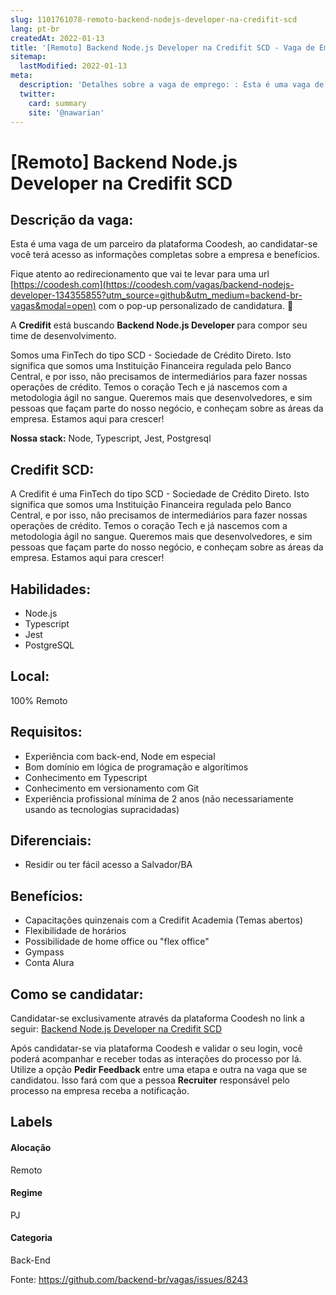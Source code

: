 ```yaml
---
slug: 1101761078-remoto-backend-nodejs-developer-na-credifit-scd
lang: pt-br
createdAt: 2022-01-13
title: '[Remoto] Backend Node.js Developer na Credifit SCD - Vaga de Emprego'
sitemap:
  lastModified: 2022-01-13
meta:
  description: 'Detalhes sobre a vaga de emprego: : Esta é uma vaga de um parceiro da plataforma Coodesh, ao candidatar-se você terá acesso as informações completas sobre a empresa e benefícios.  Fique atento ao redirecionamento que vai te levar para uma url [https://coodesh.com](https://coodesh.com/vagas/backend-nodejs-developer-134355855?utm_source=github&utm_medium=backend-br-vagas&modal=open) com o pop-up personalizado de candidatura. 👋 <p>A <strong>Credifit</strong> está buscando <strong>Backend Node.js Developer </strong>para compor seu time de desenvolvimento.</p> <p>Somos uma FinTech do tipo SCD - Sociedade de Crédito Direto. Isto significa que somos uma Instituição Financeira regulada pelo Banco Central, e por isso, não precisamos de intermediários para fazer nossas operações de crédito. Temos o coração Tech e já nascemos com a metodologia ágil no sangue. Queremos mais que desenvolvedores, e sim pessoas que façam parte do nosso negócio, e conheçam sobre as áreas da empresa. Estamos aqui para crescer!</p> <p><strong>Nossa stack:</strong> Node, Typescript, Jest, Postgresql</p>'
  twitter:
    card: summary
    site: '@nawarian'
---
```


# [Remoto] Backend Node.js Developer na Credifit SCD

## Descrição da vaga: 
Esta é uma vaga de um parceiro da plataforma Coodesh, ao candidatar-se você terá acesso as informações completas sobre a empresa e benefícios.


Fique atento ao redirecionamento que vai te levar para uma url [https://coodesh.com](https://coodesh.com/vagas/backend-nodejs-developer-134355855?utm_source=github&utm_medium=backend-br-vagas&modal=open) com o pop-up personalizado de candidatura. 👋
<p>A <strong>Credifit</strong> está buscando <strong>Backend Node.js Developer </strong>para compor seu time de desenvolvimento.</p>
<p>Somos uma FinTech do tipo SCD - Sociedade de Crédito Direto. Isto significa que somos uma Instituição Financeira regulada pelo Banco Central, e por isso, não precisamos de intermediários para fazer nossas operações de crédito. Temos o coração Tech e já nascemos com a metodologia ágil no sangue. Queremos mais que desenvolvedores, e sim pessoas que façam parte do nosso negócio, e conheçam sobre as áreas da empresa. Estamos aqui para crescer!</p>
<p><strong>Nossa stack:</strong> Node, Typescript, Jest, Postgresql</p>

## Credifit SCD: 
 <p>A Credifit é uma FinTech do tipo SCD - Sociedade de Crédito Direto. Isto significa que somos uma Instituição Financeira regulada pelo Banco Central, e por isso, não precisamos de intermediários para fazer nossas operações de crédito. Temos o coração Tech e já nascemos com a metodologia ágil no sangue. Queremos mais que desenvolvedores, e sim pessoas que façam parte do nosso negócio, e conheçam sobre as áreas da empresa. Estamos aqui para crescer!</p>
</p>

 ## Habilidades: 
 - Node.js 
- Typescript 
- Jest 
- PostgreSQL
## Local: 
 100% Remoto
## Requisitos: 
 - Experiência com back-end, Node em especial 
- Bom domínio em lógica de programação e algorítimos 
- Conhecimento em Typescript 
- Conhecimento em versionamento com Git 
- Experiência profissional mínima de 2 anos (não necessariamente usando as tecnologias supracidadas)
## Diferenciais: 
 - Residir ou ter fácil acesso a Salvador/BA
## Benefícios: 
 - Capacitações quinzenais com a Credifit Academia (Temas abertos) 
- Flexibilidade de horários 
- Possibilidade de home office ou "flex office" 
- Gympass 
- Conta Alura
## Como se candidatar:
Candidatar-se exclusivamente através da plataforma Coodesh no link a seguir: [Backend Node.js Developer na Credifit SCD](https://coodesh.com/vagas/backend-nodejs-developer-134355855?utm_source=github&utm_medium=backend-br-vagas&modal=open)


Após candidatar-se via plataforma Coodesh e validar o seu login, você poderá acompanhar e receber todas as interações do processo por lá. Utilize a opção **Pedir Feedback** entre uma etapa e outra na vaga que se candidatou. Isso fará com que a pessoa **Recruiter** responsável pelo processo na empresa receba a notificação.
## Labels
#### Alocação
Remoto
#### Regime
PJ
#### Categoria
Back-End

Fonte: https://github.com/backend-br/vagas/issues/8243